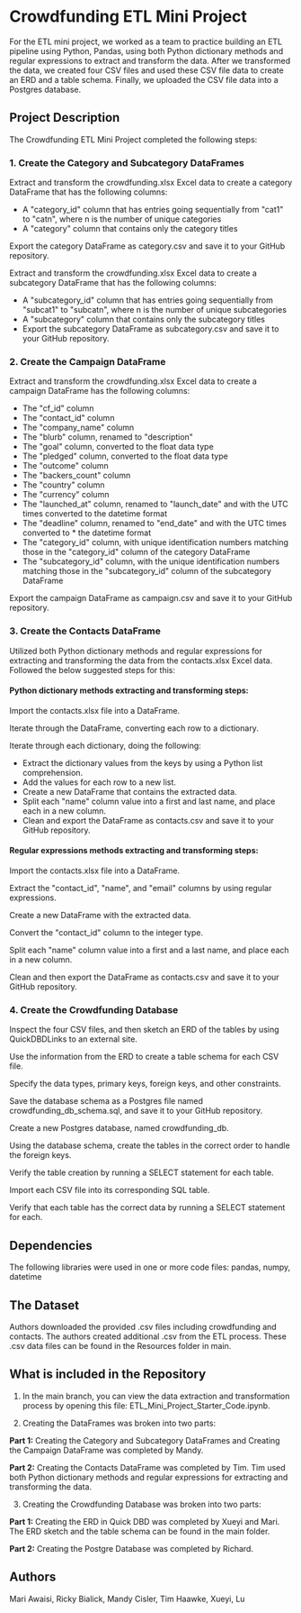 # Crowdfunding ETL Mini Project
For the ETL mini project, we worked as a team to practice building an ETL pipeline using Python, Pandas, using both Python dictionary methods and regular expressions to extract and transform the data. After we transformed the data, we created four CSV files and used these CSV file data to create an ERD and a table schema. Finally, we uploaded the CSV file data into a Postgres database.

## Project Description
The Crowdfunding ETL Mini Project completed the following steps: 

### 1.    Create the Category and Subcategory DataFrames
Extract and transform the crowdfunding.xlsx Excel data to create a category DataFrame that has the following columns:

* A "category_id" column that has entries going sequentially from "cat1" to "catn", where n is the number of unique categories
* A "category" column that contains only the category titles

Export the category DataFrame as category.csv and save it to your GitHub repository.

Extract and transform the crowdfunding.xlsx Excel data to create a subcategory DataFrame that has the following columns:

* A "subcategory_id" column that has entries going sequentially from "subcat1" to "subcatn", where n is the number of unique subcategories
* A "subcategory" column that contains only the subcategory titles  
* Export the subcategory DataFrame as subcategory.csv and save it to your GitHub repository.

### 2.    Create the Campaign DataFrame
Extract and transform the crowdfunding.xlsx Excel data to create a campaign DataFrame has the following columns:

* The "cf_id" column
* The "contact_id" column
* The "company_name" column
* The "blurb" column, renamed to "description"
* The "goal" column, converted to the float data type
* The "pledged" column, converted to the float data type
* The "outcome" column
* The "backers_count" column
* The "country" column
* The "currency" column
* The "launched_at" column, renamed to "launch_date" and with the UTC times converted to the datetime format
* The "deadline" column, renamed to "end_date" and with the UTC times converted to * the datetime format
* The "category_id" column, with unique identification numbers matching those in the "category_id" column of the category DataFrame
* The "subcategory_id" column, with the unique identification numbers matching those in the "subcategory_id" column of the subcategory DataFrame

Export the campaign DataFrame as campaign.csv and save it to your GitHub repository.

### 3.    Create the Contacts DataFrame
Utilized both Python dictionary methods and regular expressions for extracting and transforming the data from the contacts.xlsx Excel data. Followed the below suggested steps for this: 

#### Python dictionary methods extracting and transforming steps: 

Import the contacts.xlsx file into a DataFrame.

Iterate through the DataFrame, converting each row to a dictionary.

Iterate through each dictionary, doing the following:

* Extract the dictionary values from the keys by using a Python list comprehension.
* Add the values for each row to a new list.
* Create a new DataFrame that contains the extracted data.
* Split each "name" column value into a first and last name, and place each in a new column.
* Clean and export the DataFrame as contacts.csv and save it to your GitHub repository.

#### Regular expressions methods extracting and transforming steps: 

Import the contacts.xlsx file into a DataFrame.

Extract the "contact_id", "name", and "email" columns by using regular expressions.

Create a new DataFrame with the extracted data.

Convert the "contact_id" column to the integer type.

Split each "name" column value into a first and a last name, and place each in a new column.

Clean and then export the DataFrame as contacts.csv and save it to your GitHub repository.

### 4.    Create the Crowdfunding Database
Inspect the four CSV files, and then sketch an ERD of the tables by using QuickDBDLinks to an external site.

Use the information from the ERD to create a table schema for each CSV file.

Specify the data types, primary keys, foreign keys, and other constraints.

Save the database schema as a Postgres file named crowdfunding_db_schema.sql, and save it to your GitHub repository.

Create a new Postgres database, named crowdfunding_db.

Using the database schema, create the tables in the correct order to handle the foreign keys.

Verify the table creation by running a SELECT statement for each table.

Import each CSV file into its corresponding SQL table.

Verify that each table has the correct data by running a SELECT statement for each.

## Dependencies
The following libraries were used in one or more code files:
pandas, numpy, datetime

## The Dataset
Authors downloaded the provided .csv files including crowdfunding and contacts. 
The authors created additional .csv from the ETL process. These .csv data files can be found in the Resources folder in main. 

## What is included in the Repository
1.    In the main branch, you can view the data extraction and transformation process by opening this file: ETL_Mini_Project_Starter_Code.ipynb. 

2. Creating the DataFrames was broken into two parts: 

**Part 1:** Creating the Category and Subcategory DataFrames and Creating the Campaign DataFrame was completed by Mandy. 

**Part 2:** Creating the Contacts DataFrame was completed by Tim. Tim used both Python dictionary methods and regular expressions for extracting and transforming the data. 

3. Creating the Crowdfunding Database was broken into two parts: 

**Part 1:** Creating the ERD in Quick DBD was completed by Xueyi and Mari. The ERD sketch and the table schema can be found in the main folder. 

**Part 2:** Creating the Postgre Database was completed by Richard.  

## Authors
Mari Awaisi, Ricky Bialick, Mandy Cisler, Tim Haawke, Xueyi, Lu
